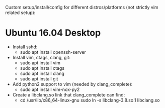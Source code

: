 Custom setup/install/config for different distros/platforms (not strictly vim related setup):

Ubuntu 16.04 Desktop
====================

* Install sshd:
  - sudo apt install openssh-server
* Install vim, ctags, clang, git:
  - sudo apt install vim
  - sudo apt install ctags
  - sudo apt install clang
  - sudo apt install git
* Add python2 support to vim (needed by clang_complete):
  - sudo apt install vim-nox-py2
* Create a libclang.so link that clang_complete can find:
  - cd /usr/lib/x86_64-linux-gnu
    sudo ln -s libclang-3.8.so.1 libclang.so


